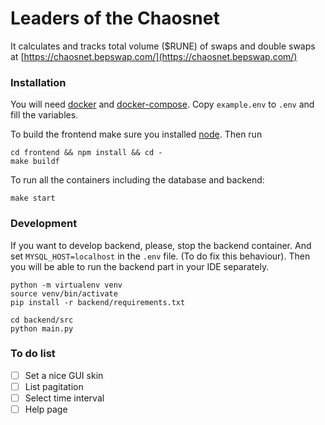 Leaders of the Chaosnet
===============

It calculates and tracks total volume ($RUNE) of swaps and double swaps at
[https://chaosnet.bepswap.com/](https://chaosnet.bepswap.com/)

### Installation

You will need [docker](https://docs.docker.com/get-docker/) and [docker-compose](https://docs.docker.com/compose/install/).
Copy `example.env` to `.env` and fill the variables.

To build the frontend make sure you installed [node](https://nodejs.org/).
Then run

```
cd frontend && npm install && cd -
make buildf
```

To run all the containers including the database and backend:

```
make start  
```

###  Development
If you want to develop backend, please, stop the backend container. And set
`MYSQL_HOST=localhost` in the `.env` file. (To do fix this behaviour). Then
you will be able to run the backend part in your IDE separately.

```
python -m virtualenv venv
source venv/bin/activate
pip install -r backend/requirements.txt

cd backend/src 
python main.py
```

### To do list
- [ ] Set a nice GUI skin
- [ ] List pagitation
- [ ] Select time interval
- [ ] Help page
